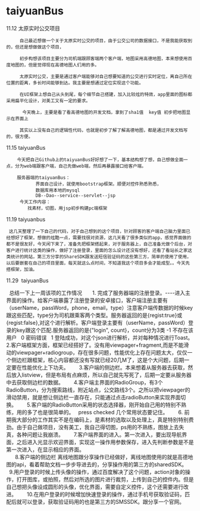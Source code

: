# taiyuanBus
11.12 太原实时公交项目

         自己最近想做一个关于太原实时公交的项目，由于公交公司的数据接口，不是我能获取到的，但还是想做做这个项目，
         
         初步构想该项目主要分为司机端跟顾客端两个客户端，地图采用高德地图，本来想使用百度地图的，但是觉得现在高德地图人们用的多。
         
         太原实时公交，主要是通过客户端能够对自己想要知道的公交进行实时定位，离自己所在位置的距离，多长时间能够到达。我主要是想通过定位实现这个功能。
         
         在UI框架上想自己从头到尾，每个细节自己搭建，加入比较炫的特效，app里面的图标都采用扁平化设计，对美工又有一定的要求。
 
          今天晚上，主要是看了看高德地图的开发文档，拿到了sha1值  key值 初步把地图显示在界面上
   
         其实以上没有自己的逻辑性代码，也就是初步了解了解高德地图，都是通过开发文档写的，很方便。 

11.15  taiyuanBus

		今天把自己Github上的taiyuanBus好好想了一下，基本结构想了想，自己想做全面一点，分为web端跟客户端，自己先做web端，然后再暴露接口给客户端。

        服务器端的taiyuanBus：
               界面自己设计，就使用bootstrap框架。顺便对控件熟悉熟悉，
               数据库用本地的mysql
               DB--Dao--service--servlet--jsp
         今天工作内容：
			找素材，切图，用jsp初步构建pc端框架

11.19  taiyuanbus
        
	 这几天整理了一下自己的代码，对于自己想到的这个项目，针对顾客的客户端自己脑力里面已经想好了框架，想做的炫酷一点，需要找很对资源，这几天看了很多类似的app，感觉界面做的都不是很友好，今天闲下来了，准备先把框架搭起来，对于服务器上，自己准备光做个后台，对客户进行统计这类的操作，做好了注册登录，里面的怎么设计还没有想好，还看了看站长之家这类统计的网站，第三方分享的ShareSDK跟发送短信验证码的这些第三方，简单的使用了使用，以后要嵌套在自己的项目里面，每天就这么点时间，不知道我这个项目多会才能成型。。今天先搭框架，加油。

11.29  taiyuanBus

       总结一下上一周该项的工作情况
       1. 完成了服务器端的注册登录。----进入主界面的操作。给客户端暴露了注册登录的安卓接口，客户端注册主要有（userName，passWord，phone，email，type）注意客户端传数据的时候key跟这些匹配，type分为司机跟乘客两个类型。服务器返回的是{regist:true}或{regist:false},对这个进行解析。客户端登录主要有（userName，passWord）登录的key跟这个匹配.服务器返回的是{"login", count}，count分为3类 -1 不存在该用户    0  密码错误    1  登陆成功，对这个json进行解析，并对每种情况进行Toast。
       2.客户端框架方面，框架已经搭好了。没有用viewpager+fragment,而是不能滑动的viewpager+radiogroup，存在很多问题，性能优化上存在问题太大，仅仅一个侧边栏跟框架，核心内容都还没有写就已经20几M了，这是个大问题，后期一定要在性能优化上下功夫。
       3.客户端的侧边栏。本来想着从服务器去获取，然后放入listview，但是布局有点麻烦，所以自己就先写死了，后期一定要从服务器中去获取侧边栏的数据。
       4.客户端主界面的RadioGroup，有3个RadioButton，分为搜索路线，附近站点，公交路线3个。之所以把viewpager的滑动禁用，就是想让侧边栏一直存在，只能通过点击radioButton来实现界面切换。
       5.客户端的RadioButton采用的状态选择器，刚开始自己用的特别不熟练，用的多了也是很简单的。<selector>   <item>  press checked  几个常用状态要记住。
       6. 前期我大部分的工作其实不是在编码上，是素材的选取以及处理上，真是特别特别费劲。由于自己做项目，没有美工，我自己得切图，ps用的不熟练，图放上去失真，各种问题让我崩溃。
       7.客户端界面的进入。第一次进入，要出现导航界面，之后进入光显示欢迎界面，实现这一操作用参数保存，进入先判断参数是不是第一次进入，在显示相应的界面。	
       8.客户端的侧边栏 离线地图跟分享操作已经做好，离线地图使用的就是高德地图的api，看着帮助文档一步步导进去的，分享操作用的第三方的sharedSDK。
       9.用户登录的时候上传头像的操作，通过百度解决了这个问题，action对象的操作，打开图库，或拍照，然后对所选的图片进行裁剪，上传到自己的控件内。但是自己想把头像设成圆形的头像，优化界面，需要自定义控件，这个还需要进行改进。
       10.在用户登录的时候增加快速登录的操作，通过手机号获取验证码，匹配后就可以登录，获取验证码用的也是第三方的SMSSDK。跟分享一个官网。
       
	
	
	
	
	
	
	
	
	
	
	
	
	
	
	
	
	
	
	
	
	
	
	
	
	
	
	
	
	
	
	
	
	
	
	
